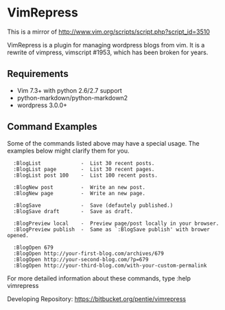 # VimRepress

This is a mirror of http://www.vim.org/scripts/script.php?script_id=3510

VimRepress is a plugin for managing wordpress blogs from vim. It is a rewrite of vimpress,
vimscript #1953, which has been broken for years.

## Requirements

   - Vim 7.3+ with python 2.6/2.7 support 
   - python-markdown/python-markdown2
   - wordpress 3.0.0+

## Command Examples 

Some of the commands listed above may have a special usage. The examples below might clarify them for you.

      :BlogList             -  List 30 recent posts. 
      :BlogList page        -  List 30 recent pages. 
      :BlogList post 100    -  List 100 recent posts. 

      :BlogNew post         -  Write an new post. 
      :BlogNew page         -  Write an new page. 

      :BlogSave             -  Save (defautely published.) 
      :BlogSave draft       -  Save as draft. 

      :BlogPreview local    -  Preview page/post locally in your browser. 
      :BlogPreview publish  -  Same as `:BlogSave publish' with brower opened. 

      :BlogOpen 679 
      :BlogOpen http://your-first-blog.com/archives/679 
      :BlogOpen http://your-second-blog.com/?p=679 
      :BlogOpen http://your-third-blog.com/with-your-custom-permalink 

For more detailed information about these commands, type :help vimrepress

Developing Repository:  https://bitbucket.org/pentie/vimrepress
